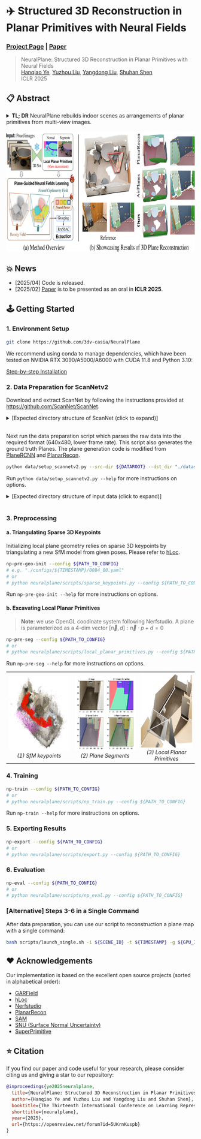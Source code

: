 # ✈️ Structured 3D Reconstruction in Planar Primitives with Neural Fields
### [Project Page](https://neuralplane.github.io/) | [Paper](https://openreview.net/pdf?id=5UKrnKuspb)

> NeuralPlane: Structured 3D Reconstruction in Planar Primitives with Neural Fields \
> [Hanqiao Ye](https://timber-ye.github.io/), [Yuzhou Liu](https://paulliuyz.github.io/), [Yangdong Liu](http://3dv.ac.cn/en/faculty/ydl/), [Shuhan Shen](http://3dv.ac.cn/en/faculty/shs/) \
> ICLR 2025

## 📋 Abstract
<details>
  <summary><b>TL; DR</b>  NeuralPlane rebuilds indoor scenes as arrangements of planar primitives from multi-view images. </summary>

  3D maps assembled from planar primitives are compact and expressive in representing man-made environments. In this paper, we present NeuralPlane, a novel approach that explores neural fields for multi-view 3D plane reconstruction. Our method is centered upon the core idea of distilling geometric and semantic cues from inconsistent 2D plane observations into a unified 3D neural representation, which unlocks the full leverage of plane attributes. It is accomplished through several key designs, including: 1) a monocular module that generates geometrically smooth and semantically meaningful segments known as 2D plane observations, 2) a plane-guided training procedure that implicitly learns accurate 3D geometry from the multi-view plane observations, and 3) a self-supervised feature field termed Neural Coplanarity Field that enables the modeling of scene semantics alongside the geometry. Without relying on prior plane annotations, our method achieves high-fidelity reconstruction comprising planar primitives that are not only crisp but also well-aligned with the semantic content. Comprehensive experiments on ScanNetv2 and ScanNet++ demonstrate the superiority of our method in both geometry and semantics.
</details>
<br>
<div align=center><img width="800" height="320" src="./doc/images/teaser.png"/></div>

## 💥 News

- [2025/04] Code is released.
- [2025/02] [Paper](https://openreview.net/pdf?id=5UKrnKuspb) is to be presented as an oral in **ICLR 2025**.

## 🕹️ Getting Started

### 1. Environment Setup

```bash
git clone https://github.com/3dv-casia/NeuralPlane
```

We recommend using conda to manage dependencies, which have been tested on NVIDIA RTX 3090/A5000/A6000 with CUDA 11.8 and Python 3.10:

[Step-by-step Installation](./doc/env_setup.md)

### 2. Data Preparation for ScanNetv2

Download and extract ScanNet by following the instructions provided at https://github.com/ScanNet/ScanNet.

<details>
  <summary>[Expected directory structure of ScanNet (click to expand)]</summary>

The label mapping file `scannetv2-labels.combined.tsv` is needed when generating gt planes. It is downloaded with the official scirpt.

```
DATAROOT
└── scannetv2
    ├── scannetv2-labels.combined.tsv
    ├── scans
    │   ├── ...
    │   ├── scene0084_00
    │   │   ├── scene0084_00.aggregation.json
    │   │   ├── scene0084_00.sens  # RGB-D stream
    │   │   ├── scene0084_00.txt
    │   │   ├── scene0084_00_vh_clean_2.0.010000.segs.json
    │   │   ├── scene0084_00_vh_clean_2.labels.ply
    │   │   └── scene0084_00_vh_clean_2.ply
    │   └── ...
    └── scans_test
```
</details>
</br>

Next run the data preparation script which parses the raw data into the required format (640x480, lower frame rate).
This script also generates the ground truth Planes. The plane generation code is modified from [PlaneRCNN](https://github.com/NVlabs/planercnn/blob/master/data_prep/parse.py) and [PlanarRecon](https://github.com/neu-vi/PlanarRecon).

```bash
python data/setup_scannetv2.py --src-dir ${DATAROOT} --dst_dir "./datasets" --out_dir "./outputs" --id 0084_00
```

Run `python data/setup_scannetv2.py --help` for more instructions on options.

<details>
  <summary>[Expected directory structure of input data (click to expand)]</summary>

```
datasets
└── scannetv2
    ├── 0084_00
    │   ├── annotations
    │   │   ├── eval
    │   │   │   ├── gt_labels.txt  # for seg eval
    │   │   │   └── gt_verts.ply  # for geo eval
    │   │   ├── planes_mesh_vis.ply  # reference model (gt)
    │   ├── color  # resized and downsampled rgb images
    │   ├── depth
    │   ├── intrinsic
    │   └── pose
    └── ...
```
</details>
</br>

### 3. Preprocessing

#### a. Triangulating Sparse 3D Keypoints

Initializing local plane geometry relies on sparse 3D keypoints by triangulating a new SfM model from given poses. Please refer to [hLoc](https://github.com/cvg/Hierarchical-Localization).

```sh
np-pre-geo-init --config ${PATH_TO_CONFIG}
# e.g. "./configs/${TIMESTAMP}/0084_00.yaml"
# or
# python neuralplane/scripts/sparse_keypoints.py --config ${PATH_TO_CONFIG}
```
Run `np-pre-geo-init --help` for more instructions on options.

#### b. Excavating Local Planar Primitives

> **Note**: we use OpenGL coodinate system following Nerfstudio. A plane is parameterized as a 4-dim vector $[\vec{n}, d]: \vec{n}\cdot p + d = 0$

```bash
np-pre-seg --config ${PATH_TO_CONFIG}
# or
# python neuralplane/scripts/local_planar_primitives.py --config ${PATH_TO_CONFIG}
```
Run `np-pre-seg --help` for more instructions on options.

<table style="width: 100%;">
  <tr>
    <td style="text-align: center;">
      <img src="doc/images/pre/3d-keypoints.png" width="300" height="200"/>
      <br /><em>(1) SfM keypoints</em>
    </td>
    <td style="text-align: center;">
      <img src="doc/images/pre/plane_instances.png" width="300" height="200"/>
      <br /><em>(2) Plane Segments</em>
    </td>
    <td style="text-align: center;">
      <img src="doc/images/pre/local_planar_primitives.png" width="240" height="200"/>
      <br /><em>(3) Local Planar Primitives</em>
    </td>
  </tr>
</table>

### 4. Training

```bash
np-train --config ${PATH_TO_CONFIG}
# or
# python neuralplane/scripts/np_train.py --config ${PATH_TO_CONFIG}
```
Run `np-train --help` for more instructions on options.

### 5. Exporting Results

```bash
np-export --config ${PATH_TO_CONFIG}
# or
# python neuralplane/scripts/export.py --config ${PATH_TO_CONFIG}
```

### 6. Evaluation

```bash
np-eval --config ${PATH_TO_CONFIG}
# or
# python neuralplane/scripts/np_eval.py --config ${PATH_TO_CONFIG}
```

### [Alternative] Steps 3-6 in a Single Command
After data preparation, you can use our script to reconstruction a plane map with a single command:
```bash
bash scripts/launch_single.sh -i ${SCENE_ID} -t ${TIMESTAMP} -g ${GPU_ID}
```


## ❤️ Acknowledgements
Our implementation is based on the excellent open source projects (sorted in alphabetical order):
- [GARField](https://github.com/chungmin99/garfield)
- [hLoc](https://github.com/cvg/Hierarchical-Localization)
- [Nerfstudio](https://github.com/nerfstudio-project/nerfstudio)
- [PlanarRecon](https://github.com/neu-vi/planarrecon)
- [SAM](https://github.com/facebookresearch/segment-anything)
- [SNU (Surface Normal Uncertainty)](https://github.com/baegwangbin/surface_normal_uncertainty)
- [SuperPrimitive](https://github.com/makezur/super_primitive)

## ⭐ Citation

If you find our paper and code useful for your research, please consider citing us and giving a star to our repository:

```bib
@inproceedings{ye2025neuralplane,
  title={NeuralPlane: Structured 3D Reconstruction in Planar Primitives with Neural Fields},
  author={Hanqiao Ye and Yuzhou Liu and Yangdong Liu and Shuhan Shen},
  booktitle={The Thirteenth International Conference on Learning Representations},
  shorttitle={neuralplane},
  year={2025},
  url={https://openreview.net/forum?id=5UKrnKuspb}
}
```